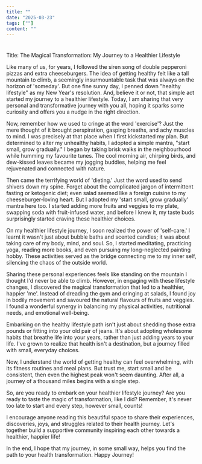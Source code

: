 ```yaml
---
title: ""
date: "2025-03-23"
tags: [""]
content: ""
---
```


# 

Title: The Magical Transformation: My Journey to a Healthier Lifestyle

Like many of us, for years, I followed the siren song of double pepperoni pizzas and extra cheeseburgers. The idea of getting healthy felt like a tall mountain to climb, a seemingly insurmountable task that was always on the horizon of 'someday'. But one fine sunny day, I penned down "healthy lifestyle" as my New Year's resolution. And, believe it or not, that simple act started my journey to a healthier lifestyle. Today, I am sharing that very personal and transformative journey with you all, hoping it sparks some curiosity and offers you a nudge in the right direction.

Now, remember how we used to cringe at the word 'exercise'? Just the mere thought of it brought perspiration, gasping breaths, and achy muscles to mind. I was precisely at that place when I first kickstarted my plan. But determined to alter my unhealthy habits, I adopted a simple mantra, "start small, grow gradually." I began by taking brisk walks in the neighbourhood while humming my favourite tunes. The cool morning air, chirping birds, and dew-kissed leaves became my jogging buddies, helping me feel rejuvenated and connected with nature. 

Then came the terrifying world of 'dieting.' Just the word used to send shivers down my spine. Forget about the complicated jargon of intermittent fasting or ketogenic diet; even salad seemed like a foreign cuisine to my cheeseburger-loving heart. But I adopted my 'start small, grow gradually' mantra here too. I started adding more fruits and veggies to my plate, swapping soda with fruit-infused water, and before I knew it, my taste buds surprisingly started craving these healthier choices.

On my healthier lifestyle journey, I soon realized the power of 'self-care.' I learnt it wasn't just about bubble baths and scented candles; it was about taking care of my body, mind, and soul. So, I started meditating, practicing yoga, reading more books, and even pursuing my long-neglected painting hobby. These activities served as the bridge connecting me to my inner self, silencing the chaos of the outside world.

Sharing these personal experiences feels like standing on the mountain I thought I'd never be able to climb. However, in engaging with these lifestyle changes, I discovered the magical transformation that led to a healthier, happier 'me'. Instead of dreading the gym and cringing at salads, I found joy in bodily movement and savoured the natural flavours of fruits and veggies. I found a wonderful synergy in balancing my physical activities, nutritional needs, and emotional well-being. 

Embarking on the healthy lifestyle path isn't just about shedding those extra pounds or fitting into your old pair of jeans. It's about adopting wholesome habits that breathe life into your years, rather than just adding years to your life. I've grown to realize that health isn't a destination, but a journey filled with small, everyday choices.

Now, I understand the world of getting healthy can feel overwhelming, with its fitness routines and meal plans. But trust me, start small and be consistent, then even the highest peak won't seem daunting. After all, a journey of a thousand miles begins with a single step.

So, are you ready to embark on your healthier lifestyle journey? Are you ready to taste the magic of transformation, like I did? Remember, it's never too late to start and every step, however small, counts!

I encourage anyone reading this beautiful space to share their experiences, discoveries, joys, and struggles related to their health journey. Let's together build a supportive community inspiring each other towards a healthier, happier life!

In the end, I hope that my journey, in some small way, helps you find the path to your health transformation. Happy Journey!
